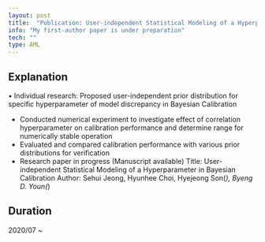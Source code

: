 ```yaml
---
layout: post
title:  "Publication: User-independent Statistical Modeling of a Hyperparameter in Bayesian Calibration"
info: "My first-author paper is under preparation"
tech: ""
type: AML
---
```


## Explanation

• Individual research: Proposed user-independent prior distribution for specific hyperparameter of model discrepancy in Bayesian Calibration
- Conducted numerical experiment to investigate effect of correlation hyperparameter on calibration performance and determine range for numerically stable operation
- Evaluated and compared calibration performance with various prior distributions for verification
- Research paper in progress (Manuscript available)
Title: User-independent Statistical Modeling of a Hyperparameter in Bayesian Calibration
Author: Sehui Jeong, Hyunhee Choi, Hyejeong Son(*), Byeng D. Youn(*)

## Duration
2020/07 ~
